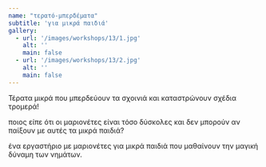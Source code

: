 ```yaml
---
name: "τερατό-μπερδέματα"
subtitle: 'για μικρά παιδιά'
gallery:
  - url: '/images/workshops/13/1.jpg'
    alt: ''
    main: false
  - url: '/images/workshops/13/2.jpg'
    alt: ''
    main: false
---
```


Τέρατα μικρά που μπερδεύουν τα σχοινιά και καταστρώνουν σχέδια τρομερά!

ποιος είπε ότι οι μαριονέτες είναι τόσο δύσκολες και δεν μπορούν αν παίξουν με αυτές τα μικρά παιδιά?

ένα εργαστήριο με μαριονέτες για μικρά παιδιά που μαθαίνουν την μαγική δύναμη των νημάτων.